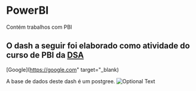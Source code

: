 # PowerBI
Contém trabalhos com PBI

## O dash a seguir foi elaborado como atividade do curso de PBI da [DSA](https://www.datascienceacademy.com.br/course?courseid=microsoft-power-bi-para-data-science)

[Google](https://google.com" target="_blank)

A base de dados deste dash é um postgree.
![Optional Text](../master/Apoio/dashpostgree.png)

